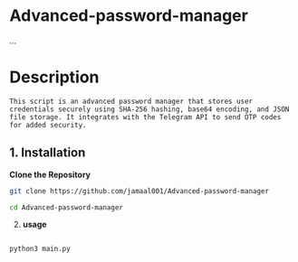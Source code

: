# Advanced-password-manager
...

# Description
 ```This script is an advanced password manager that stores user credentials securely using SHA-256 hashing, base64 encoding, and JSON file storage. It integrates with the Telegram API to send OTP codes for added security.```

## 1. Installation

**Clone the Repository**

```bash 
git clone https://github.com/jamaal001/Advanced-password-manager

cd Advanced-password-manager


```

2.  **usage**

```bash

python3 main.py

```



